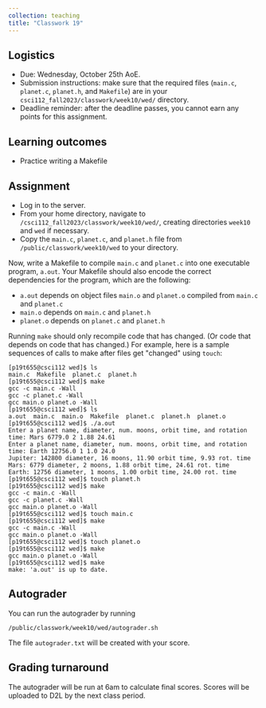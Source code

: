 ```yaml
---
collection: teaching
title: "Classwork 19"
---
```


## Logistics
* Due: Wednesday, October 25th AoE.
* Submission instructions: make sure that the required files (`main.c`, `planet.c`, `planet.h`, and `Makefile`) are in your
	`csci112_fall2023/classwork/week10/wed/` directory.
* Deadline reminder: after the deadline passes, you cannot earn any points for
	this assignment.

## Learning outcomes
* Practice writing a Makefile

## Assignment

* Log in to the server.
* From your home directory, navigate to `/csci112_fall2023/classwork/week10/wed/`, creating directories `week10`
and `wed` if necessary.
* Copy the `main.c`, `planet.c`, and `planet.h` file from `/public/classwork/week10/wed` to your directory.

Now, write a Makefile to compile `main.c` and `planet.c` into one executable
program, `a.out`. Your Makefile should also encode the correct dependencies for
the program, which are the following:

* `a.out` depends on object files `main.o` and `planet.o` compiled from `main.c` and `planet.c`
* `main.o` depends on `main.c` and `planet.h`
* `planet.o` depends on `planet.c` and `planet.h`

Running `make` should only recompile code that has changed. (Or code that
depends on code that has changed.) For example, here is a sample sequences of
calls to make after files get "changed" using `touch`:

```
[p19t655@csci112 wed]$ ls
main.c  Makefile  planet.c  planet.h
[p19t655@csci112 wed]$ make
gcc -c main.c -Wall
gcc -c planet.c -Wall
gcc main.o planet.o -Wall
[p19t655@csci112 wed]$ ls
a.out  main.c  main.o  Makefile  planet.c  planet.h  planet.o
[p19t655@csci112 wed]$ ./a.out
Enter a planet name, diameter, num. moons, orbit time, and rotation time: Mars 6779.0 2 1.88 24.61
Enter a planet name, diameter, num. moons, orbit time, and rotation time: Earth 12756.0 1 1.0 24.0
Jupiter: 142800 diameter, 16 moons, 11.90 orbit time, 9.93 rot. time
Mars: 6779 diameter, 2 moons, 1.88 orbit time, 24.61 rot. time
Earth: 12756 diameter, 1 moons, 1.00 orbit time, 24.00 rot. time
[p19t655@csci112 wed]$ touch planet.h
[p19t655@csci112 wed]$ make
gcc -c main.c -Wall
gcc -c planet.c -Wall
gcc main.o planet.o -Wall
[p19t655@csci112 wed]$ touch main.c
[p19t655@csci112 wed]$ make
gcc -c main.c -Wall
gcc main.o planet.o -Wall
[p19t655@csci112 wed]$ touch planet.o
[p19t655@csci112 wed]$ make
gcc main.o planet.o -Wall
[p19t655@csci112 wed]$ make
make: 'a.out' is up to date.
```

## Autograder

You can run the autograder by running

```
/public/classwork/week10/wed/autograder.sh
```

The file `autograder.txt` will be created with your score.


## Grading turnaround

The autograder will be run at 6am to calculate final scores. Scores will be
uploaded to D2L by the next class period.
